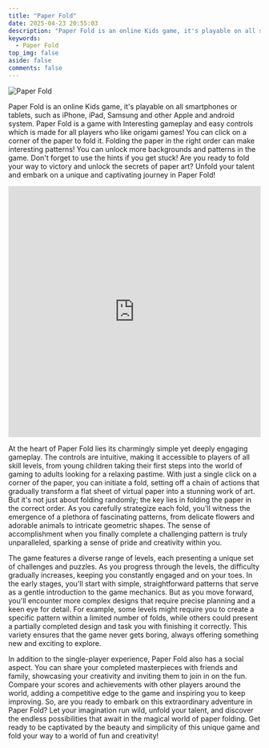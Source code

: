 ```yaml
---
title: "Paper Fold"
date: 2025-04-23 20:55:03
description: "Paper Fold is an online Kids game, it's playable on all smartphones or tablets, such as iPhone, iPad, Samsung and other Apple and android system. Paper Fold is a game with Interesting gameplay and easy controls which is made for all players who like origami games! You can click on a corner of the paper to fold it. Folding the paper in the right order can make interesting patterns! You can unlock more backgrounds and patterns in the game. Don't forget to use the hints if you get stuck! Are you ready to fold your way to victory and unlock the secrets of paper art? Unfold your talent and embark on a unique and captivating journey in Paper Fold!"
keywords:
  - Paper Fold
top_img: false
aside: false
comments: false
---
```


<!-- game_index_1 -->
<ins class="adsbygoogle" style="display:block" data-ad-client="ca-pub-5417273853283747" data-ad-slot="9433732345" data-ad-format="auto" data-full-width-responsive="true"></ins><script>(adsbygoogle = window.adsbygoogle || []).push({});</script>

![Paper Fold](https://cdn.jsdelivr.net/gh/youngjuning/images@main/1745493018604.png)

Paper Fold is an online Kids game, it's playable on all smartphones or tablets, such as iPhone, iPad, Samsung and other Apple and android system. Paper Fold is a game with Interesting gameplay and easy controls which is made for all players who like origami games! You can click on a corner of the paper to fold it. Folding the paper in the right order can make interesting patterns! You can unlock more backgrounds and patterns in the game. Don't forget to use the hints if you get stuck! Are you ready to fold your way to victory and unlock the secrets of paper art? Unfold your talent and embark on a unique and captivating journey in Paper Fold!

<iframe style="width:100%;height:500px" src="https://www.datinginfo.top/game/index.html?gameFileName=PaperFold/" frameborder="0" scrolling="no" allowfullscreen="allowfullscreen"></iframe>

<!-- game_index_2 -->
<ins class="adsbygoogle" style="display:block" data-ad-client="ca-pub-5417273853283747" data-ad-slot="5993999021" data-ad-format="auto" data-full-width-responsive="true" with="100%"></ins><script>(adsbygoogle = window.adsbygoogle || []).push({});</script>

At the heart of Paper Fold lies its charmingly simple yet deeply engaging gameplay. The controls are intuitive, making it accessible to players of all skill levels, from young children taking their first steps into the world of gaming to adults looking for a relaxing pastime. With just a single click on a corner of the paper, you can initiate a fold, setting off a chain of actions that gradually transform a flat sheet of virtual paper into a stunning work of art. But it's not just about folding randomly; the key lies in folding the paper in the correct order. As you carefully strategize each fold, you'll witness the emergence of a plethora of fascinating patterns, from delicate flowers and adorable animals to intricate geometric shapes. The sense of accomplishment when you finally complete a challenging pattern is truly unparalleled, sparking a sense of pride and creativity within you.​

The game features a diverse range of levels, each presenting a unique set of challenges and puzzles. As you progress through the levels, the difficulty gradually increases, keeping you constantly engaged and on your toes. In the early stages, you'll start with simple, straightforward patterns that serve as a gentle introduction to the game mechanics. But as you move forward, you'll encounter more complex designs that require precise planning and a keen eye for detail. For example, some levels might require you to create a specific pattern within a limited number of folds, while others could present a partially completed design and task you with finishing it correctly. This variety ensures that the game never gets boring, always offering something new and exciting to explore.​

<!-- game_index_3 -->
<ins class="adsbygoogle" style="display:block" data-ad-client="ca-pub-5417273853283747" data-ad-slot="3367835688" data-ad-format="auto" data-full-width-responsive="true"></ins><script>(adsbygoogle = window.adsbygoogle || []).push({});</script>

In addition to the single-player experience, Paper Fold also has a social aspect. You can share your completed masterpieces with friends and family, showcasing your creativity and inviting them to join in on the fun. Compare your scores and achievements with other players around the world, adding a competitive edge to the game and inspiring you to keep improving.​
So, are you ready to embark on this extraordinary adventure in Paper Fold? Let your imagination run wild, unfold your talent, and discover the endless possibilities that await in the magical world of paper folding. Get ready to be captivated by the beauty and simplicity of this unique game and fold your way to a world of fun and creativity!​
